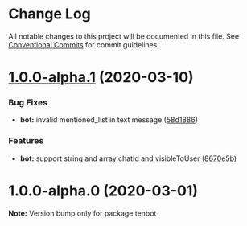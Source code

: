 # Change Log

All notable changes to this project will be documented in this file.
See [Conventional Commits](https://conventionalcommits.org) for commit guidelines.

# [1.0.0-alpha.1](https://github.com/tenbot/tenbot/compare/v1.0.0-alpha.0...v1.0.0-alpha.1) (2020-03-10)

### Bug Fixes

- **bot:** invalid mentioned_list in text message ([58d1886](https://github.com/tenbot/tenbot/commit/58d188607990ca780a696a965d752557157470d7))

### Features

- **bot:** support string and array chatId and visibleToUser ([8670e5b](https://github.com/tenbot/tenbot/commit/8670e5b43fbef2a89f3d15f1bb715b20e5b3a875))

# 1.0.0-alpha.0 (2020-03-01)

**Note:** Version bump only for package tenbot
